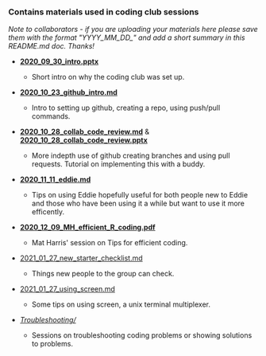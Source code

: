 ### Contains materials used in coding club sessions
*Note to collaborators - if you are uploading your materials here please save them with the format "YYYY_MM_DD_" and add a short summary in this README.md doc. Thanks!*

* [**2020_09_30_intro.pptx**](https://github.com/ccbs-stradl/coding_club/blob/main/Sessions/2020_09_30_intro.pptx)
  * Short intro on why the coding club was set up.

* [**2020_10_23_github_intro.md**](https://github.com/ccbs-stradl/coding_club/blob/main/Sessions/2020_10_23_github_intro.md)
  * Intro to setting up github, creating a repo, using push/pull commands.

* [**2020_10_28_collab_code_review.md**](https://github.com/ccbs-stradl/coding_club/blob/main/Sessions/2020_10_28_collab_code_review.md) & [**2020_10_28_collab_code_review.pptx**](https://github.com/ccbs-stradl/coding_club/blob/main/Sessions/2020_10_28_collab_code_review.pptx)
  * More indepth use of github creating branches and using pull requests. Tutorial on implementing this with a buddy.

* [**2020_11_11_eddie.md**](https://github.com/ccbs-stradl/coding_club/blob/main/Sessions/2020_11_11_eddie.md)
  * Tips on using Eddie hopefully useful for both people new to Eddie and those who have been using it a while but want to use it more efficently. 

* [**2020_12_09_MH_efficient_R_coding.pdf**](https://github.com/ccbs-stradl/coding_club/blob/main/Sessions/2020_12_09_MH_efficient_R_coding.pdf)
  * Mat Harris' session on Tips for efficient coding.
  
* [2021_01_27_new_starter_checklist.md](https://github.com/ccbs-stradl/coding_club/blob/main/Sessions/2021_01_27_new_starter_checklist.md)
  * Things new people to the group can check.

* [2021_01_27_using_screen.md](https://github.com/ccbs-stradl/coding_club/blob/main/Sessions/2021_01_27_using_screen.md)
  * Some tips on using screen, a unix terminal multiplexer.

* [*Troubleshooting/*](https://github.com/ccbs-stradl/coding_club/tree/main/Sessions/Troubleshooting)
  * Sessions on troubleshooting coding problems or showing solutions to problems.
